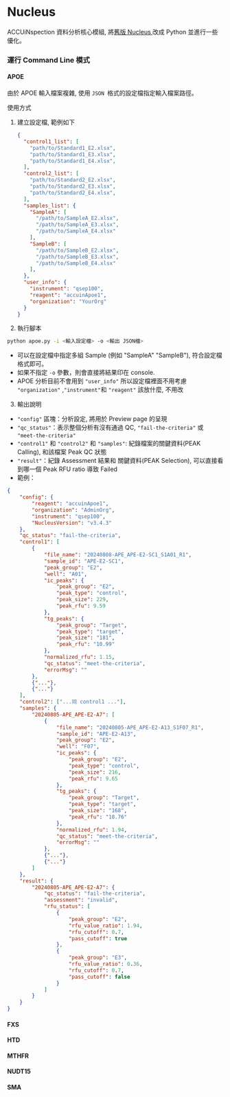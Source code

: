 # Nucleus

ACCUiNspection 資料分析核心模組, 將[舊版 Nucleus ](https://github.com/ACCUiNBio/Nucleus)改成 Python 並進行一些優化。

### 運行 Command Line 模式

#### APOE

由於 APOE 輸入檔案複雜, 使用 `JSON `格式的設定檔指定輸入檔案路徑。

使用方式

1. 建立設定檔, 範例如下

   ```json
   {
     "control1_list": [
       "path/to/Standard1_E2.xlsx",
       "path/to/Standard1_E3.xlsx",
       "path/to/Standard1_E4.xlsx",
     ],
     "control2_list": [
       "path/to/Standard2_E2.xlsx",
       "path/to/Standard2_E3.xlsx",
       "path/to/Standard2_E4.xlsx",
     ],
     "samples_list": {
       "SampleA": [
         "/path/to/SampleA_E2.xlsx",
         "/path/to/SampleA_E3.xlsx",
         "/path/to/SampleA_E4.xlsx"
       ],
       "SampleB": [
         "/path/to/SampleB_E2.xlsx",
         "/path/to/SampleB_E3.xlsx",
         "/path/to/SampleB_E4.xlsx"
       ],
     },
     "user_info": {
       "instrument": "qsep100",
       "reagent": "accuinApoe1",
       "organization": "YourOrg"
     }
   }

   ```
2. 執行腳本

```bash
python apoe.py -i <輸入設定檔> -o <輸出 JSON檔>
```

* 可以在設定檔中指定多組 Sample (例如 "SampleA" "SampleB"), 符合設定檔格式即可。
* 如果不指定 `-o` 參數，則會直接將結果印在 console.
* APOE 分析目前不會用到  `"user_info"` 所以設定檔裡面不用考慮 `"organization"` ,`"instrument"`和 `"reagent"` 該放什麼, 不用改

3. 輸出說明

* `"config"` 區塊：分析設定, 將用於 Preview page 的呈現
* `"qc_status"`：表示整個分析有沒有通過 QC, `"fail-the-criteria"` 或 `"meet-the-criteria"`
* `"control1"` 和 `"control2"` 和 `"samples"`: 紀錄檔案的關鍵資料(PEAK Calling), 和該檔案 Peak QC 狀態
* `"result"`：紀錄 Assessment 結果和 關鍵資料(PEAK Selection), 可以直接看到哪一個 Peak RFU ratio 導致 Failed
* 範例：

```json
{
    "config": {
        "reagent": "accuinApoe1",
        "organization": "AdminOrg",
        "instrument": "qsep100",
        "NucleusVersion": "v3.4.3"
    },
    "qc_status": "fail-the-criteria",
    "control1": [
        {
            "file_name": "20240808-APE_APE-E2-SC1_S1A01_R1",
            "sample_id": "APE-E2-SC1",
            "peak_group": "E2",
            "well": "A01",
            "ic_peaks": {
                "peak_group": "E2",
                "peak_type": "control",
                "peak_size": 229,
                "peak_rfu": 9.59
            },
            "tg_peaks": {
                "peak_group": "Target",
                "peak_type": "target",
                "peak_size": "181",
                "peak_rfu": "10.99"
            },
            "normalized_rfu": 1.15,
            "qc_status": "meet-the-criteria",
            "errorMsg": ""
        },
        {"..."},
        {"..."}
    ],
    "control2": ["...同 control1 ..."],
    "samples": {
        "20240805-APE_APE-E2-A7": [
            {
                "file_name": "20240805-APE_APE-E2-A13_S1F07_R1",
                "sample_id": "APE-E2-A13",
                "peak_group": "E2",
                "well": "F07",
                "ic_peaks": {
                    "peak_group": "E2",
                    "peak_type": "control",
                    "peak_size": 216,
                    "peak_rfu": 9.65
                },
                "tg_peaks": {
                    "peak_group": "Target",
                    "peak_type": "target",
                    "peak_size": "168",
                    "peak_rfu": "18.76"
                },
                "normalized_rfu": 1.94,
                "qc_status": "meet-the-criteria",
                "errorMsg": ""
            },
            {"..."},
            {"..."}
        ]
    },
    "result": {
        "20240805-APE_APE-E2-A7": {
            "qc_status": "fail-the-criteria",
            "assessment": "invalid",
            "rfu_status": [
                {
                    "peak_group": "E2",
                    "rfu_value_ratio": 1.94,
                    "rfu_cutoff": 0.7,
                    "pass_cutoff": true
                },
                {
                    "peak_group": "E3",
                    "rfu_value_ratio": 0.36,
                    "rfu_cutoff": 0.7,
                    "pass_cutoff": false
                }
            ]
        }
    }
}
```

#### FXS

#### HTD

#### MTHFR

#### NUDT15

#### SMA
